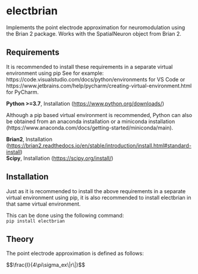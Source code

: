 # electbrian

<p>Implements the point electrode approximation for neuromodulation using the Brian 2 package. Works with the 
SpatialNeuron object from Brian 2.</p>

## Requirements

<p>It is recommended to install these requirements in a separate virtual environment using pip 
See for example: https://code.visualstudio.com/docs/python/environments for VS Code or 
https://www.jetbrains.com/help/pycharm/creating-virtual-environment.html for PyCharm. </p>

**Python >=3.7**, Installation (https://www.python.org/downloads/)
<p>Although a pip based virtual environment is recommended, Python can also be obtained from an anaconda installation 
or a miniconda installation (https://www.anaconda.com/docs/getting-started/miniconda/main). </p>

**Brian2**, Installation (https://brian2.readthedocs.io/en/stable/introduction/install.html#standard-install) <br>
**Scipy**, Installation (https://scipy.org/install/) <br>

## Installation
<p>Just as it is recommended to install the above requirements in a separate virtual environment using pip, it is also
recommended to install electbrian in that same virtual environment. </p>

This can be done using the following command: <br>
``pip install electbrian`` <br>

## Theory
<p>The point electrode approximation is defined as follows:</p>
$$\frac{I}{4\pi\sigma_ex\|r\|}$$
